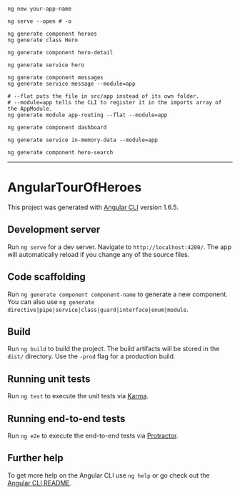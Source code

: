 ```shell
ng new your-app-name

ng serve --open # -o

ng generate component heroes
ng generate class Hero 

ng generate component hero-detail

ng generate service hero

ng generate component messages
ng generate service message --module=app

# --flat puts the file in src/app instead of its own folder.
# --module=app tells the CLI to register it in the imports array of the AppModule.
ng generate module app-routing --flat --module=app

ng generate component dashboard

ng generate service in-memory-data --module=app

ng generate component hero-search
```

---

# AngularTourOfHeroes

This project was generated with [Angular CLI](https://github.com/angular/angular-cli) version 1.6.5.

## Development server

Run `ng serve` for a dev server. Navigate to `http://localhost:4200/`. The app will automatically reload if you change any of the source files.

## Code scaffolding

Run `ng generate component component-name` to generate a new component. You can also use `ng generate directive|pipe|service|class|guard|interface|enum|module`.

## Build

Run `ng build` to build the project. The build artifacts will be stored in the `dist/` directory. Use the `-prod` flag for a production build.

## Running unit tests

Run `ng test` to execute the unit tests via [Karma](https://karma-runner.github.io).

## Running end-to-end tests

Run `ng e2e` to execute the end-to-end tests via [Protractor](http://www.protractortest.org/).

## Further help

To get more help on the Angular CLI use `ng help` or go check out the [Angular CLI README](https://github.com/angular/angular-cli/blob/master/README.md).
